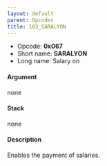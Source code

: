 ```yaml
---
layout: default
parent: Opcodes
title: 103_SARALYON
---
```


-   Opcode: **0x067**
-   Short name: **SARALYON**
-   Long name: Salary on

#### Argument

none

#### Stack

none

#### Description

Enables the payment of salaries.
